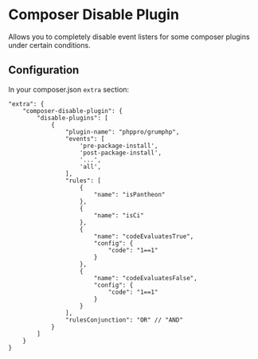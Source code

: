 Composer Disable Plugin
========================

Allows you to completely disable event listers for some composer plugins under certain conditions.

## Configuration

In your composer.json `extra` section:

```
"extra": {
    "composer-disable-plugin": {
        "disable-plugins": [
            {
                "plugin-name": "phppro/grumphp",
                "events": [
                    'pre-package-install',
                    'post-package-install',
                    '...',
                    'all',
                ],
                "rules": [
                    {
                        "name": "isPantheon"
                    },
                    {
                        "name": "isCi"
                    },
                    {
                        "name": "codeEvaluatesTrue",
                        "config": {
                            "code": "1==1"
                        }
                    },
                    {
                        "name": "codeEvaluatesFalse",
                        "config": {
                            "code": "1==1"
                        }
                    }
                ],
                "rulesConjunction": "OR" // "AND"
            }
        ]
    }
}
```
